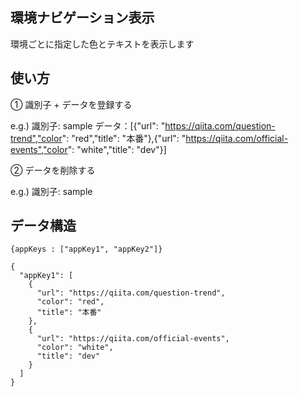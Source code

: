 ## 環境ナビゲーション表示

環境ごとに指定した色とテキストを表示します

## 使い方

① 識別子 + データを登録する

e.g.)
識別子: sample
データ：[{"url": "https://qiita.com/question-trend","color": "red","title": "本番"},{"url": "https://qiita.com/official-events","color": "white","title": "dev"}]

② データを削除する

e.g.)
識別子: sample

## データ構造

```
{appKeys : ["appKey1", "appKey2"]}

{
  "appKey1": [
    {
      "url": "https://qiita.com/question-trend",
      "color": "red",
      "title": "本番"
    },
    {
      "url": "https://qiita.com/official-events",
      "color": "white",
      "title": "dev"
    }
  ]
}
```
